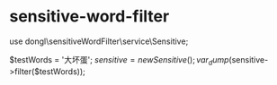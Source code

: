 # sensitive-word-filter

use dongl\sensitiveWordFilter\service\Sensitive;

$testWords = '大坏蛋';
$sensitive = new Sensitive();
var_dump($sensitive->filter($testWords));
